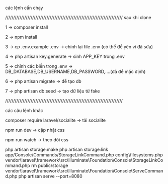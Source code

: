 các lệnh cần chạy

//////////////////////////////////////////////////////////////////////////
sau khi clone 

1   -> composer install

2   -> npm install

3   -> cp .env.example .env
    -> chỉnh lại file .env (có thể để yên vì đã sửa)

4   -> php artisan key:generate
    -> sinh APP_KEY trong .env

5   -> chỉnh các biến trong .env
    -> DB_DATABASE,DB_USERNAME,DB_PASSWORD,....(đã để mặc định)

6   -> php artisan migrate
    -> để tạo db

7   -> php artisan db:seed
    -> tạo dữ liệu từ fake

//////////////////////////////////////////////////////////////////////////

các câu lệnh khác

composer require laravel/socialite      -> tải socialite

npm run dev                             -> cập nhật css

npm run watch                           -> theo dõi css

php artisan storage:make
php artisan storage:link
app/Console/Commands/StorageLinkCommand.php
config\filesystems.php
vendor\laravel\framework\src\Illuminate\Foundation\Console\StorageLinkCommand.php
rm public/storage
vendor\laravel\framework\src\Illuminate\Foundation\Console\ServeCommand.php
php artisan serve --port=8080
